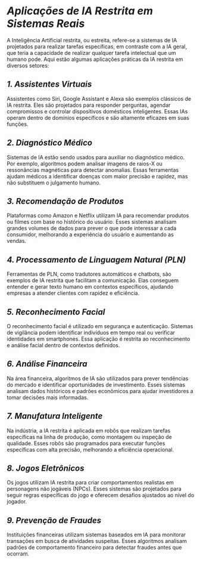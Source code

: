 # *Aplicações de IA Restrita em Sistemas Reais*

A Inteligência Artificial restrita, ou estreita, refere-se a sistemas de IA projetados para realizar tarefas específicas, em contraste com a IA geral, que teria a capacidade de realizar qualquer tarefa intelectual que um humano pode. Aqui estão algumas aplicações práticas da IA restrita em diversos setores:

## *1. Assistentes Virtuais*

Assistentes como Siri, Google Assistant e Alexa são exemplos clássicos de IA restrita. Eles são projetados para responder perguntas, agendar compromissos e controlar dispositivos domésticos inteligentes. Essas IAs operam dentro de domínios específicos e são altamente eficazes em suas funções.

## *2. Diagnóstico Médico*

Sistemas de IA estão sendo usados para auxiliar no diagnóstico médico. Por exemplo, algoritmos podem analisar imagens de raios-X ou ressonâncias magnéticas para detectar anomalias. Essas ferramentas ajudam médicos a identificar doenças com maior precisão e rapidez, mas não substituem o julgamento humano.

## *3. Recomendação de Produtos*

Plataformas como Amazon e Netflix utilizam IA para recomendar produtos ou filmes com base no histórico do usuário. Esses sistemas analisam grandes volumes de dados para prever o que pode interessar a cada consumidor, melhorando a experiência do usuário e aumentando as vendas.

## *4. Processamento de Linguagem Natural (PLN)*

Ferramentas de PLN, como tradutores automáticos e chatbots, são exemplos de IA restrita que facilitam a comunicação. Elas conseguem entender e gerar texto humano em contextos específicos, ajudando empresas a atender clientes com rapidez e eficiência.

## *5. Reconhecimento Facial*

O reconhecimento facial é utilizado em segurança e autenticação. Sistemas de vigilância podem identificar indivíduos em tempo real ou verificar identidades em smartphones. Essa aplicação é restrita ao reconhecimento e análise facial dentro de contextos definidos.

## *6. Análise Financeira*

Na área financeira, algoritmos de IA são utilizados para prever tendências do mercado e identificar oportunidades de investimento. Esses sistemas analisam dados históricos e padrões econômicos para ajudar investidores a tomar decisões mais informadas.

## *7. Manufatura Inteligente*

Na indústria, a IA restrita é aplicada em robôs que realizam tarefas específicas na linha de produção, como montagem ou inspeção de qualidade. Esses robôs são programados para executar funções específicas com alta precisão, melhorando a eficiência operacional.

## *8. Jogos Eletrônicos*

Os jogos utilizam IA restrita para criar comportamentos realistas em personagens não jogáveis (NPCs). Esses sistemas são projetados para seguir regras específicas do jogo e oferecem desafios ajustados ao nível do jogador.

## *9. Prevenção de Fraudes*

Instituições financeiras utilizam sistemas baseados em IA para monitorar transações em busca de atividades suspeitas. Esses algoritmos analisam padrões de comportamento financeiro para detectar fraudes antes que ocorram.
